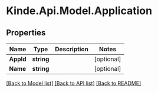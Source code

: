 # Kinde.Api.Model.Application

## Properties

Name | Type | Description | Notes
------------ | ------------- | ------------- | -------------
**AppId** | **string** |  | [optional] 
**Name** | **string** |  | [optional] 

[[Back to Model list]](../README.md#documentation-for-models) [[Back to API list]](../README.md#documentation-for-api-endpoints) [[Back to README]](../README.md)

